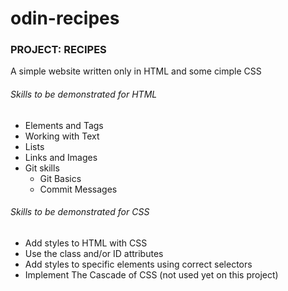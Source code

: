 # odin-recipes

### PROJECT: RECIPES

A simple website written only in HTML and some cimple CSS

###### Skills to be demonstrated for HTML

* Elements and Tags
* Working with Text
* Lists
* Links and Images
* Git skills
  * Git Basics
  * Commit Messages

###### Skills to be demonstrated for CSS

* Add styles to HTML with CSS
* Use the class and/or ID attributes
* Add styles to specific elements using correct selectors
* Implement The Cascade of CSS (not used yet on this project)
